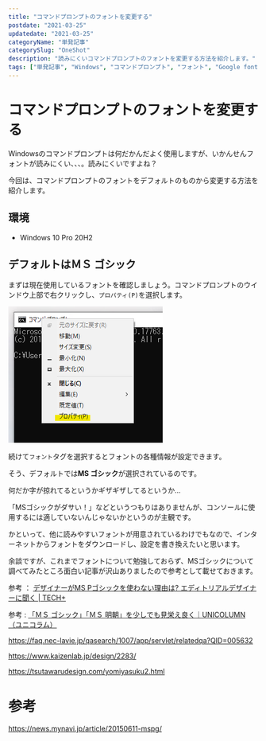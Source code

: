 ```yaml
---
title: "コマンドプロンプトのフォントを変更する"
postdate: "2021-03-25"
updatedate: "2021-03-25"
categoryName: "単発記事"
categorySlug: "OneShot"
description: "読みにくいコマンドプロンプトのフォントを変更する方法を紹介します。"
tags: ["単発記事", "Windows", "コマンドプロンプト", "フォント", "Google fonts"]
---
```


# コマンドプロンプトのフォントを変更する

Windowsのコマンドプロンプトは何だかんだよく使用しますが、いかんせんフォントが読みにくい、、、。読みにくいですよね？

今回は、コマンドプロンプトのフォントをデフォルトのものから変更する方法を紹介します。

## 環境

 - Windows 10 Pro 20H2

## デフォルトはＭＳ ゴシック

まずは現在使用しているフォントを確認しましょう。コマンドプロンプトのウインドウ上部で右クリックし、`プロパティ(P)`を選択します。

![](./images/image02.png)

続けて`フォント`タグを選択するとフォントの各種情報が設定できます。

そう、デフォルトでは**MS ゴシック**が選択されているのです。

何だか字が掠れてるというかギザギザしてるというか…

「MSゴシックがダサい！」などというつもりはありませんが、コンソールに使用するには適していないんじゃないかというのが主観です。

かといって、他に読みやすいフォントが用意されているわけでもなので、インターネットからフォントをダウンロードし、設定を書き換えたいと思います。

余談ですが、これまでフォントについて勉強しておらず、MSゴシックについて調べてみたところ面白い記事が沢山ありましたので参考として載せておきます。

参考 ： [デザイナーがMS Pゴシックを使わない理由は? エディトリアルデザイナーに聞く | TECH+](https://news.mynavi.jp/article/20150611-mspg/#:~:text=MS%20P%E3%82%B4%E3%82%B7%E3%83%83%E3%82%AF%E3%81%AE%E3%81%B2%E3%82%89%E3%81%8C%E3%81%AA,%E3%82%92%E7%94%9F%E3%81%BF%E3%81%A0%E3%81%97%E3%81%A6%E3%81%97%E3%81%BE%E3%81%84%E3%81%BE%E3%81%99%E3%80%82)

参考 : [「ＭＳ ゴシック」「ＭＳ 明朝」を少しでも見栄え良く｜UNICOLUMN（ユニコラム）](https://unico.ne.jp/unicolumn/585/)

https://faq.nec-lavie.jp/qasearch/1007/app/servlet/relatedqa?QID=005632

https://www.kaizenlab.jp/design/2283/

https://tsutawarudesign.com/yomiyasuku2.html

# 参考

https://news.mynavi.jp/article/20150611-mspg/
